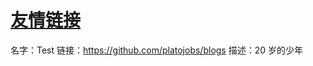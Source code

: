 # [友情链接](https://github.com/platojobs/blogs/issues/6)

名字：Test
链接：https://github.com/platojobs/blogs
描述：20 岁的少年